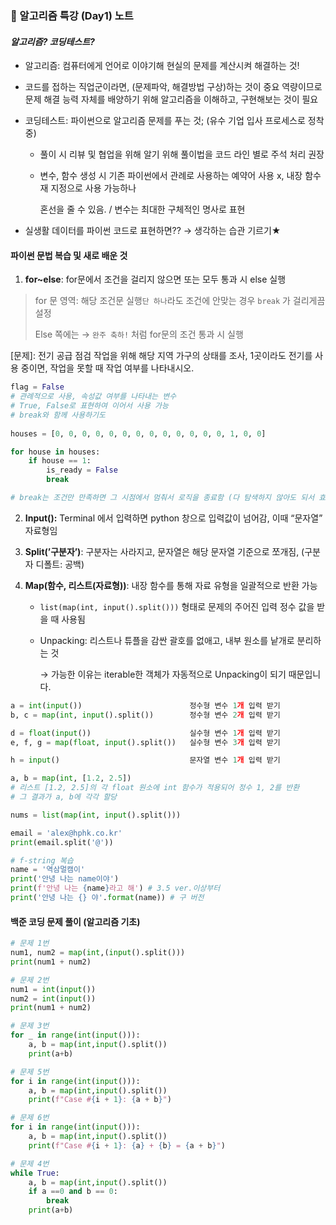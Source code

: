 ### 📑 알고리즘 특강 (Day1) 노트



#### *알고리즘? 코딩테스트?*

- 알고리즘: 컴퓨터에게 언어로 이야기해 현실의 문제를 계산시켜 해결하는 것!

- 코드를 접하는 직업군이라면, (문제파악, 해결방법 구상)하는 것이 중요 역량이므로 문제 해결 능력 자체를 배양하기 위해 알고리즘을 이해하고, 구현해보는 것이 필요

- 코딩테스트: 파이썬으로 알고리즘 문제를 푸는 것; (유수 기업 입사 프로세스로 정착 중)

  - 풀이 시 리뷰 및 협업을 위해 알기 위해 풀이법을 코드 라인 별로 주석 처리 권장

  - 변수, 함수 생성 시 기존 파이썬에서 관례로 사용하는 예약어 사용 x, 내장 함수 재 지정으로 사용 가능하나

    혼선을 줄 수 있음. / 변수는 최대한 구체적인 명사로 표현

- 실생활 데이터를 파이썬 코드로 표현하면?? → 생각하는 습관 기르기★



#### 파이썬 문법 복습 및 새로 배운 것

1. **for~else**: for문에서 조건을 걸리지 않으면 또는 모두 통과 시 else 실행

> for 문 영역: 해당 조건문 실행`단 하나`라도 조건에 안맞는 경우 `break` 가 걸리게끔 설정
>
> Else 쪽에는 → `완주 축하!` 처럼 for문의 조건 통과 시 실행



[문제]: 전기 공급 점검 작업을 위해 해당 지역 가구의 상태를 조사, 
1곳이라도 전기를 사용 중이면, 작업을 못할 때 작업 여부를 나타내시오.

```python
flag = False
# 관례적으로 사용, 속성값 여부를 나타내는 변수
# True, False로 표현하여 이어서 사용 가능
# break와 함께 사용하기도
  
houses = [0, 0, 0, 0, 0, 0, 0, 0, 0, 0, 0, 0, 0, 1, 0, 0]

for house in houses:
    if house == 1:
        is_ready = False
        break

# break는 조건만 만족하면 그 시점에서 멈춰서 로직을 종료함 (다 탐색하지 않아도 되서 효율적)

```

2. **Input():** Terminal 에서 입력하면 python 창으로 입력값이 넘어감, 이때 “문자열” 자료형임

3. **Split(’구분자’)**: 구분자는 사라지고, 문자열은 해당 문자열 기준으로 쪼개짐, (구분자 디폴트: 공백)

4. **Map(함수, 리스트(자료형))**: 내장 함수를 통해 자료 유형을 일괄적으로 반환 가능

   - `list(map(int, input().split()))` 형태로 문제의 주어진 입력 정수 값을 받을 때 사용됨

   - Unpacking: 리스트나 튜플을 감싼 괄호를 없애고, 내부 원소를 낱개로 분리하는 것

     → 가능한 이유는 iterable한 객체가 자동적으로 Unpacking이 되기 때문입니다.

     

```python
a = int(input())                        정수형 변수 1개 입력 받기
b, c = map(int, input().split())        정수형 변수 2개 입력 받기

d = float(input())                      실수형 변수 1개 입력 받기
e, f, g = map(float, input().split())   실수형 변수 3개 입력 받기

h = input()                             문자열 변수 1개 입력 받기

a, b = map(int, [1.2, 2.5])
# 리스트 [1.2, 2.5]의 각 float 원소에 int 함수가 적용되어 정수 1, 2를 반환
# 그 결과가 a, b에 각각 할당

nums = list(map(int, input().split()))

email = 'alex@hphk.co.kr'
print(email.split('@'))

# f-string 복습	
name = '역삼멀캠이'
print('안녕 나는 name이야')
print(f'안녕 나는 {name}라고 해') # 3.5 ver.이상부터
print('안녕 나는 {} 야'.format(name)) # 구 버전
```



#### 백준 코딩 문제 풀이 (알고리즘 기초)

```python
# 문제 1번
num1, num2 = map(int,(input().split()))
print(num1 + num2)

# 문제 2번
num1 = int(input())
num2 = int(input())
print(num1 + num2)

# 문제 3번
for _ in range(int(input())):
    a, b = map(int,input().split())
    print(a+b)

# 문제 5번
for i in range(int(input())):
    a, b = map(int,input().split())
    print(f"Case #{i + 1}: {a + b}")

# 문제 6번
for i in range(int(input())):
    a, b = map(int,input().split())
    print(f"Case #{i + 1}: {a} + {b} = {a + b}")

# 문제 4번
while True:
    a, b = map(int,input().split())
    if a ==0 and b == 0:
        break
    print(a+b)

```

